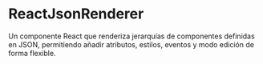 # ReactJsonRenderer
Un componente React que renderiza jerarquías de componentes definidas en JSON, permitiendo añadir atributos, estilos, eventos y modo edición de forma flexible.
